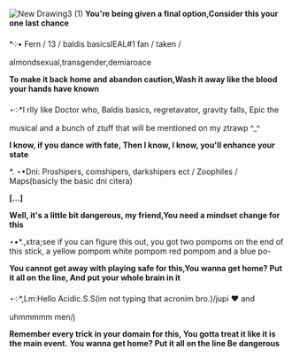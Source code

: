 ![New Drawing3 (1)](https://github.com/user-attachments/assets/4f4280fd-613a-4769-a61d-2d99d33262a3)
**You're being given a final option,Consider this your one last chance**
 
*༶• Fern / 13 / baldis basicsIEAL#1 fan / taken / almondsexual,transgender,demiaroace

**To make it back home and abandon caution,Wash it away like the blood your hands have known**

⋆༶*I rlly like Doctor who, Baldis basics, regretavator, gravity falls, Epic the musical and a bunch of ztuff that will be mentioned on my ztrawp ^_^
 
**I know, if you dance with fate, Then I know, I know, you'll enhance your state**

*. ⋆•Dni: Proshipers, comshipers, darkshipers ect / Zoophiles / Maps(basicly the basic dni citera)

**[...]**

**Wеll, it's a little bit dangerous, my friend,You need a mindsеt change for this**

⋆•*.,xtra;see if you can figure this out, you got two pompoms on the end of this stick, a yellow pompom white pompom red pompom and a blue po-

**You cannot get away with playing safe for this,You wanna get home? Put it all on the line, And put your whole brain in it**

⋆༶*,Lm:Hello Acidic.S.S(im not typing that acronim bro.)/jupi ❤ and uhmmmmm men/j

**Remember every trick in your domain for this, You gotta treat it like it is the main event.** 
**You wanna get home? Put it all on the line Be dangerous**
